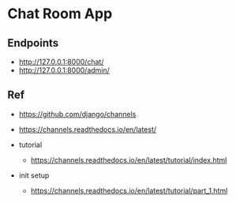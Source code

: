 # Chat Room App

## Endpoints
- http://127.0.0.1:8000/chat/
- http://127.0.0.1:8000/admin/

## Ref
- https://github.com/django/channels
- https://channels.readthedocs.io/en/latest/

- tutorial
  - https://channels.readthedocs.io/en/latest/tutorial/index.html
- init setup
  - https://channels.readthedocs.io/en/latest/tutorial/part_1.html